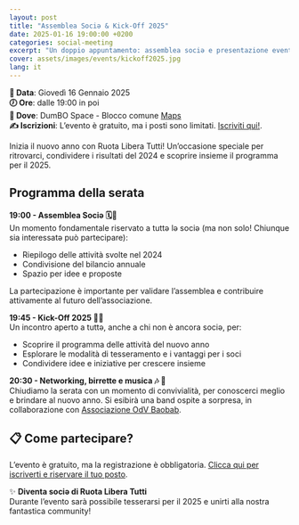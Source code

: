 ```yaml
---
layout: post
title: "Assemblea Sociə & Kick-Off 2025"
date: 2025-01-16 19:00:00 +0200
categories: social-meeting
excerpt: "Un doppio appuntamento: assemblea sociə e presentazione eventi 2025. Partecipa per scoprire le novità e unirti alla nostra community!"
cover: assets/images/events/kickoff2025.jpg
lang: it
---
```


**📅 Data**: Giovedì 16 Gennaio 2025\
**🕖 Ore**: dalle 19:00 in poi\
**📍 Dove**: DumBO Space - Blocco comune [Maps](https://maps.app.goo.gl/UpHT9WyYLxS9EJJi9)\
**✍️ Iscrizioni**: L’evento è gratuito, ma i posti sono limitati. [Iscriviti qui!](https://forms.gle/NXtbvtSKN2hJDb3L8).

Inizia il nuovo anno con Ruota Libera Tutti! Un’occasione speciale per ritrovarci, condividere i risultati del 2024 e scoprire insieme il programma per il 2025.

## Programma della serata

**19:00 - Assemblea Sociə 🗓️💚**\
Un momento fondamentale riservato a tuttə lə sociə (ma non solo! Chiunque sia interessatə può partecipare):
- Riepilogo delle attività svolte nel 2024
- Condivisione del bilancio annuale
- Spazio per idee e proposte

La partecipazione è importante per validare l’assemblea e contribuire attivamente al futuro dell’associazione.

**19:45 - Kick-Off 2025 🚀✨**\
Un incontro aperto a tuttə, anche a chi non è ancora sociə, per:
- Scoprire il programma delle attività del nuovo anno
- Esplorare le modalità di tesseramento e i vantaggi per i soci
- Condividere idee e iniziative per crescere insieme

**20:30 - Networking, birrette e musica 🎶 🍻**\
Chiudiamo la serata con un momento di convivialità, per conoscerci meglio e brindare al nuovo anno. Si esibirà una band ospite a sorpresa, in collaborazione con [Associazione OdV Baobab](https://www.instagram.com/associazionebaobabodv?igsh=a25vMHZvYWJ3aDIx).

## 📋 Come partecipare?
L’evento è gratuito, ma la registrazione è obbligatoria. [Clicca qui per iscriverti e riservare il tuo posto](https://forms.gle/NXtbvtSKN2hJDb3L8).

✨ **Diventa sociə di Ruota Libera Tutti**\
Durante l’evento sarà possibile tesserarsi per il 2025 e unirti alla nostra fantastica community!
